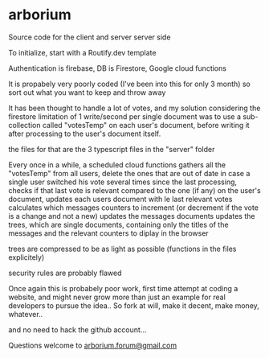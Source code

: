 # arborium

Source code for the client and server server side

To initialize, start with a Routify.dev template

Authentication is firebase, DB is Firestore, Google cloud functions

It is propabely very poorly coded (I've been into this for only 3 month) so sort out what you want to keep and throw away

It has been thought to handle a lot of votes, and my solution considering the firestore limitation of 1 write/second per single document was to use a sub-collection called "votesTemp" on each user's document, before writing it after processing to the user's document itself.

the files for that are the 3 typescript files in the "server" folder

Every once in a while, a scheduled cloud functions gathers all the "votesTemp" from all users, 
delete the ones that are out of date in case a single user switched his vote several times since the last processing, 
checks if that last vote is relevant compared to the one (if any) on the user's document,
updates each users document with le last relevant votes
calculates which messages counters to increment (or decrement if the vote is a change and not a new)
updates the messages documents
updates the trees, which are single documents, containing only the titles of the messages and the relevant counters to diplay in the browser

trees are compressed to be as light as possible (functions in the files explicitely)

security rules are probably flawed

Once again this is probabely poor work, first time attempt at coding a website, and might never grow more than just an example for real developers to pursue the idea.. So fork at will, make it decent, make money, whatever..

and no need to hack the github account...


Questions welcome to arborium.forum@gmail.com
